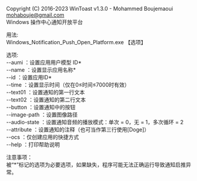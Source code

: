 Copyright (C) 2016-2023 WinToast v1.3.0 - Mohammed Boujemaoui <mohabouje@gmail.com>  
Windows 操作中心通知开放平台  
  
用法:  
        Windows_Notification_Push_Open_Platform.exe 【选项】  
  
选项:  
        --aumi ：设置应用用户模型 ID*  
        --name ：设置显示应用名称*  
        --id ：设置应用ID*  
        --time ：设置显示时间（仅在0≤时间≤7000时有效）  
        --text01 ：设置通知的第一行文本  
        --text02 ：设置通知的第二行文本  
        --button ：设置通知中的按钮  
        --image-path ：设置图像路径  
        --audio-state ：设置通知音频的播放模式：单次 = 0，无 = 1，多次循环 = 2  
        --attribute ：设置通知的注释（也可当作第三行使用[Doge]）  
        --ocs ：仅创建应用的快捷方式  
        --help ：打印帮助说明  
  
注意事项：  
        被“*”标记的选项为必要选项，如果缺失，程序可能无法正确运行导致通知启推异常。
